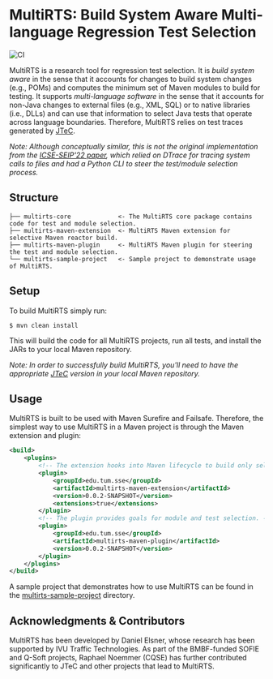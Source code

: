 # MultiRTS: Build System Aware Multi-language Regression Test Selection

![CI](https://github.com/tum-i4/multirts/actions/workflows/maven.yml/badge.svg)

MultiRTS is a research tool for regression test selection.
It is *build system aware* in the sense that it accounts for changes to build system changes (e.g., POMs) and computes the minimum set of Maven modules to build for testing.
It supports *multi-language software* in the sense that it accounts for non-Java changes to external files (e.g., XML, SQL) or to native libraries (i.e., DLLs) and can use that information to select Java tests that operate across language boundaries.
Therefore, MultiRTS relies on test traces generated by [JTeC](https://github.com/tum-i4/JTeC).

*Note: Although conceptually similar, this is not the original implementation from the [ICSE-SEIP'22 paper](https://doi.org/10.1145/3510457.3513078), which relied on DTrace for tracing system calls to files and 
had a Python CLI to steer the test/module selection process.*

## Structure

```
├── multirts-core             <- The MultiRTS core package contains code for test and module selection.
├── multirts-maven-extension  <- MultiRTS Maven extension for selective Maven reactor build.
├── multirts-maven-plugin     <- MultiRTS Maven plugin for steering the test and module selection.
└── multirts-sample-project   <- Sample project to demonstrate usage of MultiRTS.
```

## Setup

To build MultiRTS simply run:

```shell
$ mvn clean install 
```

This will build the code for all MultiRTS projects, run all tests, and install the JARs to your local Maven repository.

*Note: In order to successfully build MultiRTS, you'll need to have the appropriate [JTeC](https://github.com/tum-i4/JTeC) version in your local Maven
repository.*

## Usage

MultiRTS is built to be used with Maven Surefire and Failsafe.
Therefore, the simplest way to use MultiRTS in a Maven project is through the Maven extension and plugin:

```xml
<build>
    <plugins>
        <!-- The extension hooks into Maven lifecycle to build only selected modules. -->
        <plugin>
            <groupId>edu.tum.sse</groupId>
            <artifactId>multirts-maven-extension</artifactId>
            <version>0.0.2-SNAPSHOT</version>
            <extensions>true</extensions>
        </plugin>
        <!-- The plugin provides goals for module and test selection. -->
        <plugin>
            <groupId>edu.tum.sse</groupId>
            <artifactId>multirts-maven-plugin</artifactId>
            <version>0.0.2-SNAPSHOT</version>
        </plugin>
    </plugins>
</build>
```

A sample project that demonstrates how to use MultiRTS can be found in the [multirts-sample-project](./multirts-sample-project) directory.

## Acknowledgments & Contributors

MultiRTS has been developed by Daniel Elsner, whose research has been supported by IVU Traffic Technologies.
As part of the BMBF-funded SOFIE and Q-Soft projects, Raphael Noemmer (CQSE) has further contributed significantly to
JTeC and other projects that lead to MultiRTS.
